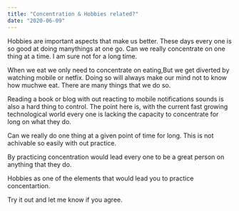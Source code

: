 ```yaml
---
title: "Concentration & Hobbies related?"
date: "2020-06-09"
---
```


Hobbies are important aspects that make us better. These days every one is so good at doing manythings at one go. Can we really concentrate on one thing at a time. I am sure not for a long time.

When we eat we only need to concentrate on eating,But we get diverted by watching mobile or netfix. Doing so will always make our mind not to know how muchwe eat. There are many things that we do so. 

Reading a book or blog with out reacting to mobile notifications sounds is also a hard thing to control.
The point here is, with the current fast growing technological world every one is lacking the capacity to concentrate for long on what they do.

Can we really do one thing at a given point of time for long. This is not achivable so easily with out practice.

By practicing concentration would lead every one to be a great person on anything that they do.

Hobbies as one of the elements that would lead you to practice concentartion.

Try it out and let me know if you agree.

